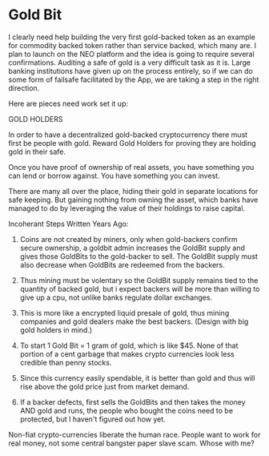 Gold Bit
=======

I clearly need help building the very first gold-backed token as an example for commodity backed token rather than service backed, which many are. I plan to launch on the NEO platform and the idea is going to require several confirmations. Auditing a safe of gold is a very difficult task as it is. Large banking institutions have given up on the process entirely, so if we can do some form of failsafe facilitated by the App, we are taking a step in the right direction.

Here are pieces need work set it up:

GOLD HOLDERS

In order to have a decentralized gold-backed cryptocurrency there must first be people with gold. 
Reward Gold Holders for proving they are holding gold in their safe.

Once you have proof of ownership of real assets, you have something you can lend or borrow against. You have something you can invest.


There are many all over the place, hiding their gold in separate locations for safe keeping. But gaining nothing from owning the asset, which banks have managed to do by leveraging the value of their holdings to raise capital. 




Incoherant Steps Written Years Ago:
1) Coins are not created by miners, only when gold-backers confirm secure ownership, a goldbit admin increases the GoldBit supply and gives those GoldBits to the gold-backer to sell. The GoldBit supply must also decrease when GoldBits are redeemed from the backers.

2) Thus mining must be volentary so the GoldBit supply remains tied to the quantity of backed gold, but i expect backers will be more than willing to give up a cpu, not unlike banks regulate dollar exchanges.

3) This is more like a encrypted liquid presale of gold, thus mining companies and gold dealers make the best backers.
(Design with big gold holders in mind.)

4) To start 1 Gold Bit = 1 gram of gold, which is like $45. None of that portion of a cent garbage that makes crypto currencies look less credible than penny stocks.

5) Since this currency easily spendable, it is better than gold and thus will rise above the gold price just from market demand.

6) If a backer defects, first sells the GoldBits and then takes the money AND gold and runs, the people who bought the coins need to be protected, but I haven't figured out how yet.

Non-fiat crypto-currencies liberate the human race. People want to work for real money, not some central bangster paper slave scam. Whose with me?
